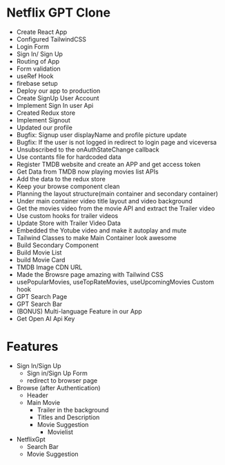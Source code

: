 # Netflix GPT Clone

- Create React App
- Configured TailwindCSS
- Login Form
- Sign In/ Sign Up 
- Routing of App 
- Form validation 
- useRef Hook 
- firebase setup
- Deploy our app to production
- Create SignUp User Account
- Implement Sign In user Api
- Created Redux store  
- Implement Signout
- Updated our profile
- Bugfix: Signup user displayName and profile picture update
- Bugfix: If the user is not logged in redirect to login page and viceversa
- Unsubscribed to the onAuthStateChange callback
- Use contants file for hardcoded data 
- Register TMDB website and create an APP and get access token
- Get Data from TMDB now playing movies list APIs
- Add the data to the redux store
- Keep your browse component clean
- Planning the layout structure(main container and secondary container)
- Under main container video title layout and video background
- Get the movies video from the movie API and extract the Trailer video
- Use custom hooks for trailer videos
- Update Store with Trailer Video Data
- Embedded the Yotube video and make it autoplay and mute
- Tailwind Classes to make Main Container look awesome
- Build Secondary Component
- Build Movie List
- build Movie Card
- TMDB Image CDN URL
- Made the Browsre page amazing with Tailwind CSS
- usePopularMovies, useTopRateMovies, useUpcomingMovies Custom hook
- GPT Search Page
- GPT Search Bar
- (BONUS) Multi-language Feature in our App
- Get Open AI Api Key


# Features

- Sign In/Sign Up
    - Sign in/Sign Up Form
    - redirect to browser page
- Browse (after Authentication)
    - Header
    - Main Movie
        - Trailer in the background
        - Titles and Description
        - Movie Suggestion
            - Movielist 
- NetflixGpt
    - Search Bar
    - Movie Suggestion